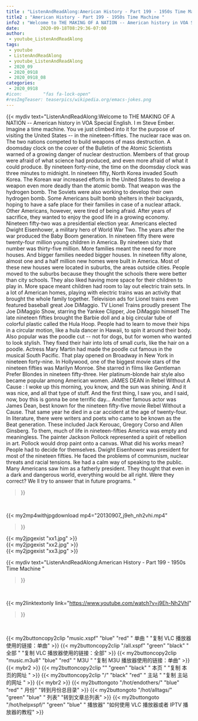 ```yaml
---
title : "ListenAndReadAlong:American History - Part 199 - 1950s Time Machine "
title2 : "American History - Part 199 - 1950s Time Machine "
info2 : "Welcome to THE MAKING OF A NATION -- American history in VOA Special English. I m Steve Ember. Imagine a time machine. You ve just climbed into it for the purpose of visiting the United States -- in the nineteen-fifties. The nuclear race was on. The two nations competed to build weapons of mass destruction. A  doomsday clock  on the cover of the Bulletin of the Atomic Scientists warned of a growing danger of nuclear destruction. Members of that group were afraid of what science had produced, and even more afraid of what it could produce. By nineteen forty-nine, the time on the doomsday clock was three minutes to midnight.  In nineteen fifty, North Korea invaded South Korea. The Korean war increased efforts in the United States to develop a weapon even more deadly than the atomic bomb. That weapon was the hydrogen bomb. The Soviets were also working to develop their own hydrogen bomb.   Some Americans built bomb shelters in their backyards, hoping to have a safe place for their families in case of a nuclear attack. Other Americans, however, were tired of being afraid. After years of sacrifice, they wanted to enjoy the good life in a growing economy. Nineteen fifty-two was a presidential election year. Americans elected Dwight Eisenhower, a military hero of World War Two. The years after the war produced the Baby Boom generation. In nineteen fifty there were twenty-four million young children in America. By nineteen sixty that number was thirty-five million. More families meant the need for more houses. And bigger families needed bigger houses. In nineteen fifty alone, almost one and a half million new homes were built in America. Most of these new houses were located in suburbs, the areas outside cities. People moved to the suburbs because they thought the schools there were better than city schools. They also liked having more space for their children to play in.  More space meant children had room to lay out electric train sets. In a lot of American homes, playing with electric trains was an activity that brought the whole family together. Television ads for Lionel trains even featured baseball great Joe DiMaggio. TV   Lionel Trains proudly present The Joe DiMaggio Show, starring the Yankee Clipper, Joe DiMaggio himself  The late nineteen fifties brought the Barbie doll and a big circular tube of colorful plastic called the Hula Hoop. People had to learn to move their hips in a circular motion, like a hula dancer in Hawaii, to spin it around their body. Also popular was the poodle cut -- not for dogs, but for women who wanted to look stylish. They fixed their hair into lots of small curls, like the hair on a poodle. Actress Mary Martin had made the poodle cut famous in the musical  South Pacific.  That play opened on Broadway in New York in nineteen forty-nine.   In Hollywood, one of the biggest movie stars of the nineteen fifties was Marilyn Monroe. She starred in films like  Gentleman Prefer Blondes  in nineteen fifty-three. Her platinum-blonde hair style also became popular among American women. JAMES DEAN in  Rebel Without A Cause :  I woke up this morning, you know, and the sun was shining. And it was nice, and all that type of stuff.  And the first thing, I saw you, and I said, now, boy this is gonna be one terrific day...  Another famous actor was James Dean, best known for the nineteen fifty-five movie  Rebel Without a Cause.  That same year he died in a car accident at the age of twenty-four. In literature, there were writers and poets who came to be known as the Beat generation. These included Jack Kerouac, Gregory Corso and Allen Ginsberg. To them, much of life in nineteen-fifties America was empty and meaningless. The painter Jackson Pollock represented a spirit of rebellion in art. Pollock would drop paint onto a canvas. What did his works mean? People had to decide for themselves.   Dwight Eisenhower was president for most of the nineteen fifties. He faced the problems of communism, nuclear threats and racial tensions.  Ike  had a calm way of speaking to the public. Many Americans saw him as a fatherly president. They thought that even in a dark and dangerous world, everything would be all right. Were they correct? We ll try to answer that in future programs. "
date:        2020-09-18T08:29:36-07:00
author:
 - youtube_ListenAndReadAlong
tags:
 - youtube
 - ListenAndReadAlong
 - youtube_ListenAndReadAlong
 - 2020_09
 - 2020_0918
 - 2020_0918_08
categories:
 - 2020_0918
#icon:        "fas fa-lock-open"
#resImgTeaser: teaserpics/wikipedia.org/emacs-jokes.png
---
```


{{< mydiv text="ListenAndReadAlong:Welcome to THE MAKING OF A NATION -- American history in VOA Special English. I m Steve Ember. Imagine a time machine. You ve just climbed into it for the purpose of visiting the United States -- in the nineteen-fifties. The nuclear race was on. The two nations competed to build weapons of mass destruction. A  doomsday clock  on the cover of the Bulletin of the Atomic Scientists warned of a growing danger of nuclear destruction. Members of that group were afraid of what science had produced, and even more afraid of what it could produce. By nineteen forty-nine, the time on the doomsday clock was three minutes to midnight.  In nineteen fifty, North Korea invaded South Korea. The Korean war increased efforts in the United States to develop a weapon even more deadly than the atomic bomb. That weapon was the hydrogen bomb. The Soviets were also working to develop their own hydrogen bomb.   Some Americans built bomb shelters in their backyards, hoping to have a safe place for their families in case of a nuclear attack. Other Americans, however, were tired of being afraid. After years of sacrifice, they wanted to enjoy the good life in a growing economy. Nineteen fifty-two was a presidential election year. Americans elected Dwight Eisenhower, a military hero of World War Two. The years after the war produced the Baby Boom generation. In nineteen fifty there were twenty-four million young children in America. By nineteen sixty that number was thirty-five million. More families meant the need for more houses. And bigger families needed bigger houses. In nineteen fifty alone, almost one and a half million new homes were built in America. Most of these new houses were located in suburbs, the areas outside cities. People moved to the suburbs because they thought the schools there were better than city schools. They also liked having more space for their children to play in.  More space meant children had room to lay out electric train sets. In a lot of American homes, playing with electric trains was an activity that brought the whole family together. Television ads for Lionel trains even featured baseball great Joe DiMaggio. TV   Lionel Trains proudly present The Joe DiMaggio Show, starring the Yankee Clipper, Joe DiMaggio himself  The late nineteen fifties brought the Barbie doll and a big circular tube of colorful plastic called the Hula Hoop. People had to learn to move their hips in a circular motion, like a hula dancer in Hawaii, to spin it around their body. Also popular was the poodle cut -- not for dogs, but for women who wanted to look stylish. They fixed their hair into lots of small curls, like the hair on a poodle. Actress Mary Martin had made the poodle cut famous in the musical  South Pacific.  That play opened on Broadway in New York in nineteen forty-nine.   In Hollywood, one of the biggest movie stars of the nineteen fifties was Marilyn Monroe. She starred in films like  Gentleman Prefer Blondes  in nineteen fifty-three. Her platinum-blonde hair style also became popular among American women. JAMES DEAN in  Rebel Without A Cause :  I woke up this morning, you know, and the sun was shining. And it was nice, and all that type of stuff.  And the first thing, I saw you, and I said, now, boy this is gonna be one terrific day...  Another famous actor was James Dean, best known for the nineteen fifty-five movie  Rebel Without a Cause.  That same year he died in a car accident at the age of twenty-four. In literature, there were writers and poets who came to be known as the Beat generation. These included Jack Kerouac, Gregory Corso and Allen Ginsberg. To them, much of life in nineteen-fifties America was empty and meaningless. The painter Jackson Pollock represented a spirit of rebellion in art. Pollock would drop paint onto a canvas. What did his works mean? People had to decide for themselves.   Dwight Eisenhower was president for most of the nineteen fifties. He faced the problems of communism, nuclear threats and racial tensions.  Ike  had a calm way of speaking to the public. Many Americans saw him as a fatherly president. They thought that even in a dark and dangerous world, everything would be all right. Were they correct? We ll try to answer that in future programs. "
>}}
<br>


{{< my2mp4withjpgdownload mp4="20130907_j9eh_nh2vhi.mp4"
>}}

{{< my2jpgexist "xx1.jpg" >}}<br>
{{< my2jpgexist "xx2.jpg" >}}<br>
{{< my2jpgexist "xx3.jpg" >}}<br>



{{< mydiv text="ListenAndReadAlong:American History - Part 199 - 1950s Time Machine "
>}}
<br>

{{< my2linktextonly link="https://www.youtube.com/watch?v=j9Eh-Nh2VhI"
>}}


<br>

{{< my2buttoncopy2clip "music.xspf"        "blue"   "red"    " 单曲 "  "复制 VLC 播放器使用的链接：单曲" >}} {{< my2buttoncopy2clip "/all.xspf"         "green"  "black"  " 全部 "  "复制 VLC 播放器使用的链接：全部" >}} {{< my2buttoncopy2clip "music.m3u8"        "blue"   "red"    " M3U  "    "复制 M3U 播放器使用的链接：单曲" >}} {{< mybr2 >}} {{< my2buttoncopy2clip ""                  "green"  "black"  " 本页 "    "复制 本页的网址 " >}} {{< my2buttoncopy2clip "/"                 "black"  "red"    " 主站 "    "复制 主站的网址 " >}} {{< mybr2 >}} {{< my2buttongoto      "/hot/endothers/"   "blue"   "red"    " 月份"   "转到月份总目录" >}} {{< my2buttongoto      "/hot/alltags/"     "green"  "blue"   " 列表"   "转到文章总列表" >}} {{< my2buttongoto      "/hot/helpxspf/"    "green"  "blue"   " 播放器" "如何使用 VLC 播放器或者 IPTV 播放器的教程" >}} 
